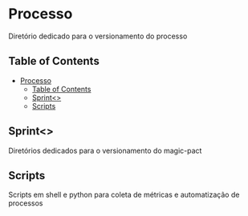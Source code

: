 # Processo
Diretório dedicado para o versionamento do processo

## Table of Contents
- [Processo](#processo)
  - [Table of Contents](#table-of-contents)
  - [Sprint\<\>](#sprint)
  - [Scripts](#scripts)


## Sprint<>
Diretórios dedicados para o versionamento do magic-pact

## Scripts 
Scripts em shell e python para coleta de métricas e automatização de processos